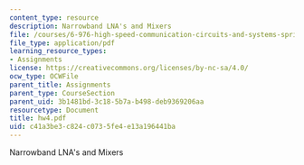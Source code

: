 ```yaml
---
content_type: resource
description: Narrowband LNA's and Mixers
file: /courses/6-976-high-speed-communication-circuits-and-systems-spring-2003/c41a3be3c824c0735fe4e13a196441ba_hw4.pdf
file_type: application/pdf
learning_resource_types:
- Assignments
license: https://creativecommons.org/licenses/by-nc-sa/4.0/
ocw_type: OCWFile
parent_title: Assignments
parent_type: CourseSection
parent_uid: 3b1481bd-3c18-5b7a-b498-deb9369206aa
resourcetype: Document
title: hw4.pdf
uid: c41a3be3-c824-c073-5fe4-e13a196441ba
---
```

Narrowband LNA's and Mixers